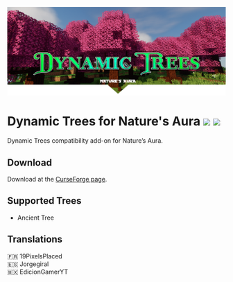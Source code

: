 ![Logo](./dtna-banner.png)

# Dynamic Trees for Nature's Aura [![](http://cf.way2muchnoise.eu/dynamic-trees-natures-aura.svg)](https://www.curseforge.com/minecraft/mc-mods/dynamic-trees-natures-aura) [![](http://cf.way2muchnoise.eu/title/dynamictrees_Requires_%20.svg)](https://www.curseforge.com/minecraft/mc-mods/dynamictrees)
Dynamic Trees compatibility add-on for Nature’s Aura.

## Download
Download at the [CurseForge page](https://www.curseforge.com/minecraft/mc-mods/dynamic-trees-natures-aura).

## Supported Trees
- Ancient Tree

## Translations
🇫🇷 19PixelsPlaced<br>
🇪🇸 Jorgegiral<br>
🇲🇽 EdicionGamerYT